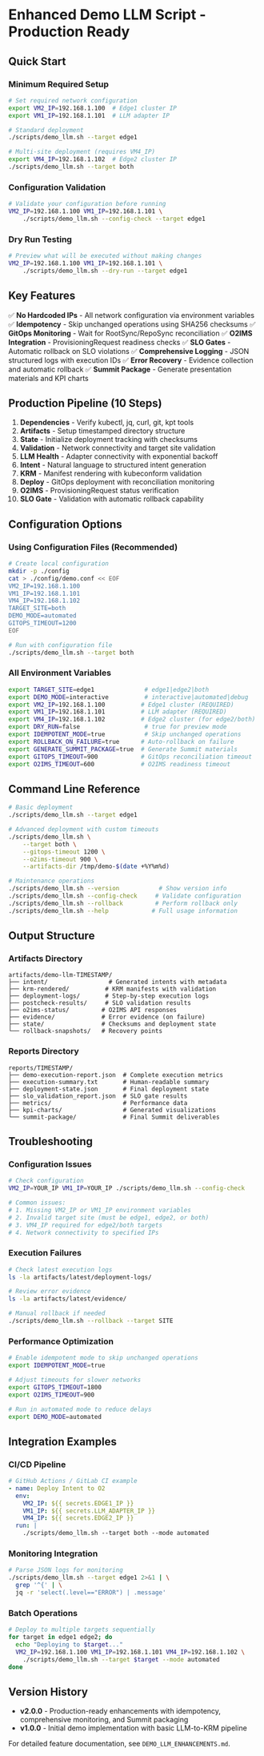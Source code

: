 # Enhanced Demo LLM Script - Production Ready

## Quick Start

### Minimum Required Setup
```bash
# Set required network configuration
export VM2_IP=192.168.1.100  # Edge1 cluster IP
export VM1_IP=192.168.1.101  # LLM adapter IP

# Standard deployment
./scripts/demo_llm.sh --target edge1

# Multi-site deployment (requires VM4_IP)
export VM4_IP=192.168.1.102  # Edge2 cluster IP
./scripts/demo_llm.sh --target both
```

### Configuration Validation
```bash
# Validate your configuration before running
VM2_IP=192.168.1.100 VM1_IP=192.168.1.101 \
    ./scripts/demo_llm.sh --config-check --target edge1
```

### Dry Run Testing
```bash
# Preview what will be executed without making changes
VM2_IP=192.168.1.100 VM1_IP=192.168.1.101 \
    ./scripts/demo_llm.sh --dry-run --target edge1
```

## Key Features

✅ **No Hardcoded IPs** - All network configuration via environment variables
✅ **Idempotency** - Skip unchanged operations using SHA256 checksums
✅ **GitOps Monitoring** - Wait for RootSync/RepoSync reconciliation
✅ **O2IMS Integration** - ProvisioningRequest readiness checks
✅ **SLO Gates** - Automatic rollback on SLO violations
✅ **Comprehensive Logging** - JSON structured logs with execution IDs
✅ **Error Recovery** - Evidence collection and automatic rollback
✅ **Summit Package** - Generate presentation materials and KPI charts

## Production Pipeline (10 Steps)

1. **Dependencies** - Verify kubectl, jq, curl, git, kpt tools
2. **Artifacts** - Setup timestamped directory structure
3. **State** - Initialize deployment tracking with checksums
4. **Validation** - Network connectivity and target site validation
5. **LLM Health** - Adapter connectivity with exponential backoff
6. **Intent** - Natural language to structured intent generation
7. **KRM** - Manifest rendering with kubeconform validation
8. **Deploy** - GitOps deployment with reconciliation monitoring
9. **O2IMS** - ProvisioningRequest status verification
10. **SLO Gate** - Validation with automatic rollback capability

## Configuration Options

### Using Configuration Files (Recommended)
```bash
# Create local configuration
mkdir -p ./config
cat > ./config/demo.conf << EOF
VM2_IP=192.168.1.100
VM1_IP=192.168.1.101
VM4_IP=192.168.1.102
TARGET_SITE=both
DEMO_MODE=automated
GITOPS_TIMEOUT=1200
EOF

# Run with configuration file
./scripts/demo_llm.sh --target both
```

### All Environment Variables
```bash
export TARGET_SITE=edge1              # edge1|edge2|both
export DEMO_MODE=interactive          # interactive|automated|debug
export VM2_IP=192.168.1.100          # Edge1 cluster (REQUIRED)
export VM1_IP=192.168.1.101          # LLM adapter (REQUIRED)
export VM4_IP=192.168.1.102          # Edge2 cluster (for edge2/both)
export DRY_RUN=false                  # true for preview mode
export IDEMPOTENT_MODE=true           # Skip unchanged operations
export ROLLBACK_ON_FAILURE=true      # Auto-rollback on failure
export GENERATE_SUMMIT_PACKAGE=true  # Generate Summit materials
export GITOPS_TIMEOUT=900            # GitOps reconciliation timeout
export O2IMS_TIMEOUT=600             # O2IMS readiness timeout
```

## Command Line Reference

```bash
# Basic deployment
./scripts/demo_llm.sh --target edge1

# Advanced deployment with custom timeouts
./scripts/demo_llm.sh \
    --target both \
    --gitops-timeout 1200 \
    --o2ims-timeout 900 \
    --artifacts-dir /tmp/demo-$(date +%Y%m%d)

# Maintenance operations
./scripts/demo_llm.sh --version           # Show version info
./scripts/demo_llm.sh --config-check     # Validate configuration
./scripts/demo_llm.sh --rollback         # Perform rollback only
./scripts/demo_llm.sh --help            # Full usage information
```

## Output Structure

### Artifacts Directory
```
artifacts/demo-llm-TIMESTAMP/
├── intent/                 # Generated intents with metadata
├── krm-rendered/          # KRM manifests with validation
├── deployment-logs/       # Step-by-step execution logs
├── postcheck-results/     # SLO validation results
├── o2ims-status/         # O2IMS API responses
├── evidence/             # Error evidence (on failure)
├── state/                # Checksums and deployment state
└── rollback-snapshots/   # Recovery points
```

### Reports Directory
```
reports/TIMESTAMP/
├── demo-execution-report.json  # Complete execution metrics
├── execution-summary.txt       # Human-readable summary
├── deployment-state.json       # Final deployment state
├── slo_validation_report.json  # SLO gate results
├── metrics/                    # Performance data
├── kpi-charts/                 # Generated visualizations
└── summit-package/             # Final Summit deliverables
```

## Troubleshooting

### Configuration Issues
```bash
# Check configuration
VM2_IP=YOUR_IP VM1_IP=YOUR_IP ./scripts/demo_llm.sh --config-check

# Common issues:
# 1. Missing VM2_IP or VM1_IP environment variables
# 2. Invalid target site (must be edge1, edge2, or both)
# 3. VM4_IP required for edge2/both targets
# 4. Network connectivity to specified IPs
```

### Execution Failures
```bash
# Check latest execution logs
ls -la artifacts/latest/deployment-logs/

# Review error evidence
ls -la artifacts/latest/evidence/

# Manual rollback if needed
./scripts/demo_llm.sh --rollback --target SITE
```

### Performance Optimization
```bash
# Enable idempotent mode to skip unchanged operations
export IDEMPOTENT_MODE=true

# Adjust timeouts for slower networks
export GITOPS_TIMEOUT=1800
export O2IMS_TIMEOUT=900

# Run in automated mode to reduce delays
export DEMO_MODE=automated
```

## Integration Examples

### CI/CD Pipeline
```yaml
# GitHub Actions / GitLab CI example
- name: Deploy Intent to O2
  env:
    VM2_IP: ${{ secrets.EDGE1_IP }}
    VM1_IP: ${{ secrets.LLM_ADAPTER_IP }}
    VM4_IP: ${{ secrets.EDGE2_IP }}
  run: |
    ./scripts/demo_llm.sh --target both --mode automated
```

### Monitoring Integration
```bash
# Parse JSON logs for monitoring
./scripts/demo_llm.sh --target edge1 2>&1 | \
  grep '^{' | \
  jq -r 'select(.level=="ERROR") | .message'
```

### Batch Operations
```bash
# Deploy to multiple targets sequentially
for target in edge1 edge2; do
  echo "Deploying to $target..."
  VM2_IP=192.168.1.100 VM1_IP=192.168.1.101 VM4_IP=192.168.1.102 \
    ./scripts/demo_llm.sh --target $target --mode automated
done
```

## Version History

- **v2.0.0** - Production-ready enhancements with idempotency, comprehensive monitoring, and Summit packaging
- **v1.0.0** - Initial demo implementation with basic LLM-to-KRM pipeline

For detailed feature documentation, see `DEMO_LLM_ENHANCEMENTS.md`.